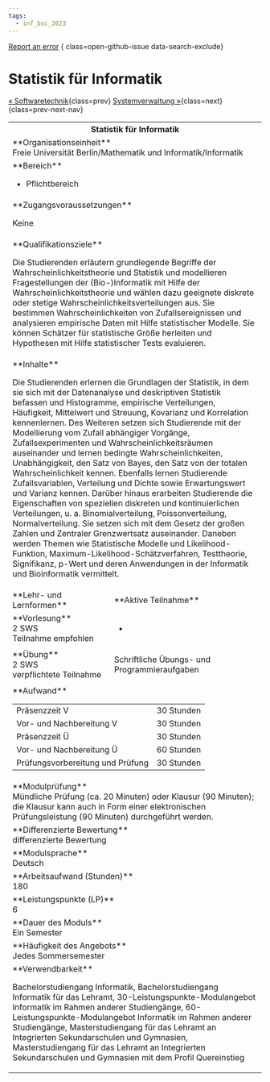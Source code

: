 ```yaml
---
tags:
  - inf_bsc_2023
---
```

[Report an error](https://github.com/SGSSGene/FUB-SUP/issues/new?title=Error%20in%20%22Statistik%20f%C3%BCr%20Informatik%22&body=There%20seems%20to%20be%20an%20error%20in%20module%20%22Statistik%20f%C3%BCr%20Informatik%22%2E%0A%0A%3CDescribe%20here%20a%20slightly%20more%20detailed%20description%20of%20what%20is%20wrong%3E&labels=bug)
{ class=open-github-issue data-search-exclude}

# Statistik für Informatik

[« Softwaretechnik](Softwaretechnik.md){class=prev}
[Systemverwaltung »](Systemverwaltung.md){class=next}
{class=prev-next-nav}

<table markdown id="moduledesc">
<tr markdown class="moduledesc_head"><th colspan="2">Statistik für Informatik </th></tr>
<tr markdown><td colspan="2">**Organisationseinheit**   <br>Freie Universität Berlin/Mathematik und Informatik/Informatik</td></tr>

<tr markdown><td colspan="2">**Bereich**<br>


- Pflichtbereich

</td></tr>

<tr markdown><td colspan="2">**Zugangsvoraussetzungen** <br>

Keine


</td></tr>
<tr markdown><td colspan="2">**Qualifikationsziele**    <br>

Die Studierenden erläutern grundlegende Begriffe der
Wahrscheinlichkeitstheorie und Statistik und modellieren Fragestellungen der
(Bio-)Informatik mit Hilfe der Wahrscheinlichkeitstheorie und wählen dazu
geeignete diskrete oder stetige Wahrscheinlichkeitsverteilungen aus. Sie
bestimmen Wahrscheinlichkeiten von Zufallsereignissen und analysieren
empirische Daten mit Hilfe statistischer Modelle. Sie können Schätzer für
statistische Größe herleiten und Hypothesen mit Hilfe statistischer Tests
evaluieren.


</td></tr>
<tr markdown><td colspan="2">**Inhalte**                <br>

Die Studierenden erlernen die Grundlagen der Statistik, in dem sie sich mit
der Datenanalyse und deskriptiven Statistik befassen und Histogramme,
empirische Verteilungen, Häufigkeit, Mittelwert und Streuung, Kovarianz und
Korrelation kennenlernen. Des Weiteren setzen sich Studierende mit der
Modellierung vom Zufall abhängiger Vorgänge, Zufallsexperimenten und
Wahrscheinlichkeitsräumen auseinander und lernen bedingte
Wahrscheinlichkeiten, Unabhängigkeit, den Satz von Bayes, den Satz von der
totalen Wahrscheinlichkeit kennen. Ebenfalls lernen Studierende
Zufallsvariablen, Verteilung und Dichte sowie Erwartungswert und Varianz
kennen. Darüber hinaus erarbeiten Studierende die Eigenschaften von
speziellen diskreten und kontinuierlichen Verteilungen, u. a.
Binomialverteilung, Poissonverteilung, Normalverteilung. Sie setzen sich mit
dem Gesetz der großen Zahlen und Zentraler Grenzwertsatz auseinander.
Daneben werden Themen wie Statistische Modelle und Likelihood-Funktion,
Maximum-Likelihood-Schätzverfahren, Testtheorie, Signifikanz, p-Wert und
deren Anwendungen in der Informatik und Bioinformatik vermittelt.


</td></tr>

<tr markdown><td>**Lehr- und Lernformen**</td><td>**Aktive Teilnahme**</td></tr>
<tr markdown><td> **Vorlesung** <br>2 SWS <br> Teilnahme empfohlen</td><td>

-
</td></tr>
<tr markdown><td> **Übung** <br>2 SWS <br> verpflichtete Teilnahme</td><td>

Schriftliche Übungs- und Programmieraufgaben
</td></tr>
<tr markdown><td colspan="2">**Aufwand**                <br>
<table class="aufwand_table">
<tr><td>Präsenzzeit V</td><td>30 Stunden</td></tr>
<tr><td>Vor- und Nachbereitung V</td><td>30 Stunden</td></tr>
<tr><td>Präsenzzeit Ü</td><td>30 Stunden</td></tr>
<tr><td>Vor- und Nachbereitung Ü</td><td>60 Stunden</td></tr>
<tr><td>Prüfungsvorbereitung und Prüfung</td><td>30 Stunden</td></tr>
</table>

</td></tr>
<tr markdown><td colspan="2">**Modulprüfung**             <br>Mündliche Prüfung (ca. 20 Minuten) oder Klausur (90 Minuten); die Klausur
kann auch in Form einer elektronischen Prüfungsleistung (90 Minuten)
durchgeführt werden.


</td></tr>
<tr markdown><td colspan="2">**Differenzierte Bewertung** <br>differenzierte Bewertung

</td></tr>
<tr markdown><td colspan="2">**Modulsprache**             <br>Deutsch</td></tr>
<tr markdown><td colspan="2">**Arbeitsaufwand (Stunden)** <br>180</td></tr>
<tr markdown><td colspan="2">**Leistungspunkte (LP)**     <br>6</td></tr>
<tr markdown><td colspan="2">**Dauer des Moduls**         <br>Ein Semester</td></tr>
<tr markdown><td colspan="2">**Häufigkeit des Angebots**  <br>Jedes Sommersemester</td></tr>
<tr markdown><td colspan="2">**Verwendbarkeit**           <br>

Bachelorstudiengang Informatik, Bachelorstudiengang Informatik für das
Lehramt, 30-Leistungspunkte-Modulangebot Informatik im Rahmen anderer
Studiengänge, 60-Leistungspunkte-Modulangebot Informatik im Rahmen anderer
Studiengänge, Masterstudiengang für das Lehramt an Integrierten
Sekundarschulen und Gymnasien, Masterstudiengang für das Lehramt an
Integrierten Sekundarschulen und Gymnasien mit dem Profil Quereinstieg


</td></tr>

</table>

